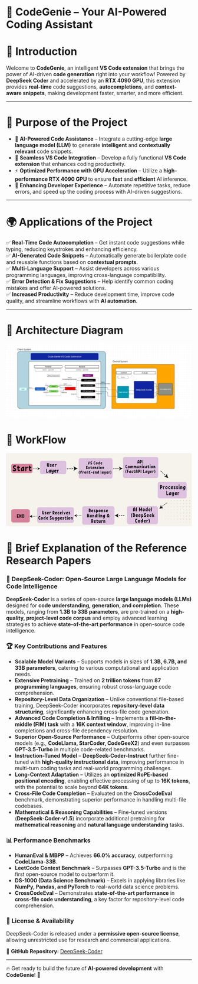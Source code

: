 # 🚀 CodeGenie – Your AI-Powered Coding Assistant  

# 📌 Introduction  
Welcome to **CodeGenie**, an intelligent **VS Code extension** that brings the power of AI-driven **code generation** right into your workflow! Powered by **DeepSeek Coder** and accelerated by an **RTX 4090 GPU**, this extension provides **real-time** code suggestions, **autocompletions**, and **context-aware snippets**, making development faster, smarter, and more efficient.  

---

# 🎯 Purpose of the Project  

- 🧠 **AI-Powered Code Assistance** – Integrate a cutting-edge **large language model (LLM)** to generate **intelligent** and **contextually relevant** code snippets.  
- 🔌 **Seamless VS Code Integration** – Develop a fully functional **VS Code extension** that enhances coding productivity.  
- ⚡ **Optimized Performance with GPU Acceleration** – Utilize a **high-performance RTX 4090 GPU** to ensure **fast** and **efficient** AI inference.  
- 🚀 **Enhancing Developer Experience** – Automate repetitive tasks, reduce errors, and speed up the coding process with AI-driven suggestions.  

---

# 🌍 Applications of the Project  

✅ **Real-Time Code Autocompletion** – Get instant code suggestions while typing, reducing keystrokes and enhancing efficiency.  
✅ **AI-Generated Code Snippets** – Automatically generate boilerplate code and reusable functions based on **contextual prompts**.  
✅ **Multi-Language Support** – Assist developers across various programming languages, improving cross-language compatibility.  
✅ **Error Detection & Fix Suggestions** – Help identify common coding mistakes and offer AI-powered solutions.  
✅ **Increased Productivity** – Reduce development time, improve code quality, and streamline workflows with **AI automation**.  

---


# 🚀 Architecture Diagram
![Architecture Diagram](images/ArchitectureDiagram.png)

# 🧠 WorkFlow
![Workflow](images/Workflow.png)
# 📖 Brief Explanation of the Reference Research Papers  

### 🔬 DeepSeek-Coder: Open-Source Large Language Models for Code Intelligence  

**DeepSeek-Coder** is a series of open-source **large language models (LLMs)** designed for **code understanding, generation, and completion**. These models, ranging from **1.3B to 33B parameters**, are pre-trained on a **high-quality, project-level code corpus** and employ advanced learning strategies to achieve **state-of-the-art performance** in open-source code intelligence.  

### 🏆 Key Contributions and Features  

- **Scalable Model Variants** – Supports models in sizes of **1.3B, 6.7B, and 33B parameters**, catering to various computational and application needs.  
- **Extensive Pretraining** – Trained on **2 trillion tokens** from **87 programming languages**, ensuring robust cross-language code comprehension.  
- **Repository-Level Data Organization** – Unlike conventional file-based training, DeepSeek-Coder incorporates **repository-level data structuring**, significantly enhancing cross-file code generation.  
- **Advanced Code Completion & Infilling** – Implements a **fill-in-the-middle (FIM) task** with a **16K context window**, improving in-line completions and cross-file dependency resolution.  
- **Superior Open-Source Performance** – Outperforms other open-source models (e.g., **CodeLlama, StarCoder, CodeGeeX2**) and even surpasses **GPT-3.5-Turbo** in multiple code-related benchmarks.  
- **Instruction-Tuned Model** – **DeepSeek-Coder-Instruct** further fine-tuned with **high-quality instructional data**, improving performance in multi-turn coding tasks and real-world programming challenges.  
- **Long-Context Adaptation** – Utilizes an **optimized RoPE-based positional encoding**, enabling effective processing of up to **16K tokens**, with the potential to scale beyond **64K tokens**.  
- **Cross-File Code Completion** – Evaluated on the **CrossCodeEval** benchmark, demonstrating superior performance in handling multi-file codebases.  
- **Mathematical & Reasoning Capabilities** – Fine-tuned versions (**DeepSeek-Coder-v1.5**) incorporate additional pretraining for **mathematical reasoning** and **natural language understanding** tasks.  

### 📊 Performance Benchmarks  

- **HumanEval & MBPP** – Achieves **66.0% accuracy**, outperforming **CodeLlama-33B**.  
- **LeetCode Contest Benchmark** – Surpasses **GPT-3.5-Turbo** and is the first open-source model to outperform it.  
- **DS-1000 (Data Science Benchmark)** – Excels in applying libraries like **NumPy, Pandas, and PyTorch** to real-world data science problems.  
- **CrossCodeEval** – Demonstrates **state-of-the-art performance** in **cross-file code understanding**, a key factor for repository-level code comprehension.  

### 📜 License & Availability  

DeepSeek-Coder is released under a **permissive open-source license**, allowing unrestricted use for research and commercial applications.  

🔗 **GitHub Repository:** [DeepSeek-Coder](https://github.com/deepseek-ai/DeepSeek-Coder)  

---

🔥 Get ready to build the future of **AI-powered development** with **CodeGenie**! 🚀  
